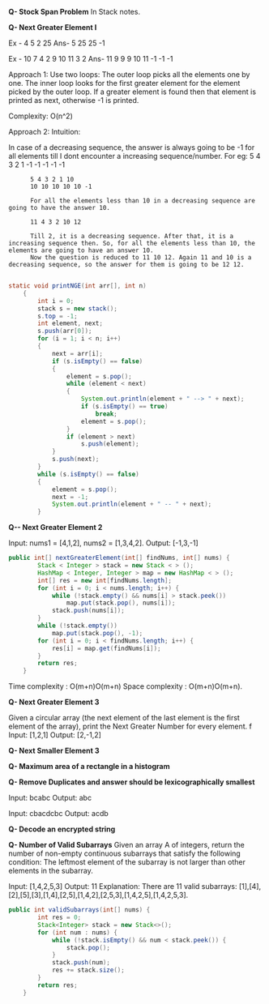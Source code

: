 
**Q- Stock Span Problem**
In Stack notes.

**Q- Next Greater Element I**

Ex - 4 5 2 25
Ans- 5 25 25 -1

Ex - 10 7 4 2 9 10 11 3 2
Ans- 11 9 9 9 10 11 -1 -1 -1

Approach 1: Use two loops: The outer loop picks all the elements one by one. The inner loop looks for the first greater element for the element picked by the outer loop. If a greater element is found then that element is printed as next, otherwise -1 is printed.

Complexity: O(n^2)

Approach 2:
  Intuition:
  
  In case of a decreasing sequence, the answer is always going to be -1 for all elements till I dont encounter a increasing sequence/number. 
  For eg: 5 4 3 2 1
          -1 -1 -1 -1 -1
          
          5 4 3 2 1 10
          10 10 10 10 10 -1
          
          For all the elements less than 10 in a decreasing sequence are going to have the answer 10. 
          
          11 4 3 2 10 12
          
          Till 2, it is a decreasing sequence. After that, it is a increasing sequence then. So, for all the elements less than 10, the elements are going to have an answer 10. 
          Now the question is reduced to 11 10 12. Again 11 and 10 is a decreasing sequence, so the answer for them is going to be 12 12. 
          
```java

static void printNGE(int arr[], int n)  
    { 
        int i = 0; 
        stack s = new stack(); 
        s.top = -1; 
        int element, next; 
        s.push(arr[0]); 
        for (i = 1; i < n; i++)  
        { 
            next = arr[i]; 
            if (s.isEmpty() == false)  
            {  
                element = s.pop(); 
                while (element < next)  
                { 
                    System.out.println(element + " --> " + next); 
                    if (s.isEmpty() == true) 
                        break; 
                    element = s.pop(); 
                } 
                if (element > next) 
                    s.push(element); 
            } 
            s.push(next); 
        } 
        while (s.isEmpty() == false)  
        { 
            element = s.pop(); 
            next = -1; 
            System.out.println(element + " -- " + next); 
        } 
```
**Q-- Next Greater Element 2**

Input: nums1 = [4,1,2], nums2 = [1,3,4,2].
Output: [-1,3,-1]

```java
public int[] nextGreaterElement(int[] findNums, int[] nums) {
        Stack < Integer > stack = new Stack < > ();
        HashMap < Integer, Integer > map = new HashMap < > ();
        int[] res = new int[findNums.length];
        for (int i = 0; i < nums.length; i++) {
            while (!stack.empty() && nums[i] > stack.peek())
                map.put(stack.pop(), nums[i]);
            stack.push(nums[i]);
        }
        while (!stack.empty())
            map.put(stack.pop(), -1);
        for (int i = 0; i < findNums.length; i++) {
            res[i] = map.get(findNums[i]);
        }
        return res;
    }
```
Time complexity : O(m+n)O(m+n)
Space complexity : O(m+n)O(m+n).

**Q- Next Greater Element 3**

Given a circular array (the next element of the last element is the first element of the array), print the Next Greater Number for every element. 
f
Input: [1,2,1]
Output: [2,-1,2]


**Q- Next Smaller Element 3**

**Q- Maximum area of a rectangle in a histogram**

**Q- Remove Duplicates and answer should be lexicographically smallest**

Input: bcabc
Output: abc

Input: cbacdcbc
Output: acdb

**Q- Decode an encrypted string**

**Q- Number of Valid Subarrays**
Given an array A of integers, return the number of non-empty continuous subarrays that satisfy the following condition:
The leftmost element of the subarray is not larger than other elements in the subarray.

Input: [1,4,2,5,3]
Output: 11
Explanation: There are 11 valid subarrays: [1],[4],[2],[5],[3],[1,4],[2,5],[1,4,2],[2,5,3],[1,4,2,5],[1,4,2,5,3].
 
```java 
public int validSubarrays(int[] nums) {
        int res = 0;
        Stack<Integer> stack = new Stack<>();
        for (int num : nums) {
            while (!stack.isEmpty() && num < stack.peek()) {
                stack.pop();
            }
            stack.push(num);
            res += stack.size();
        }
        return res;
    }
```



